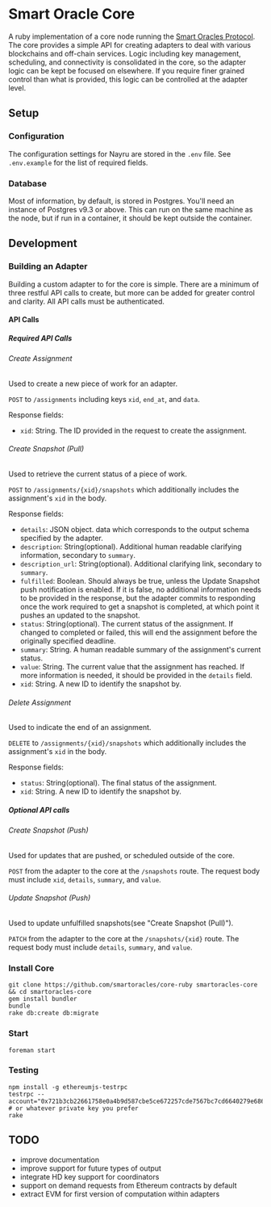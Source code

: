 # Smart Oracle Core

A ruby implementation of a core node running the [Smart Oracles Protocol](https://github.com/pivotal/vim-config/commits/master). The core provides a simple API for creating adapters to deal with various blockchains and off-chain services. Logic including key management, scheduling, and connectivity is consolidated in the core, so the adapter logic can be kept be focused on elsewhere. If you require finer grained control than what is provided, this logic can be controlled at the adapter level.

## Setup

### Configuration

The configuration settings for Nayru are stored in the `.env` file. See `.env.example` for the list of required fields.

### Database

Most of information, by default, is stored in Postgres. You'll need an instance of Postgres v9.3 or above. This can run on the same machine as the node, but if run in a container, it should be kept outside the container.

## Development

### Building an Adapter

Building a custom adapter to for the core is simple. There are a minimum of three restful API calls to create, but more can be added for greater control and clarity. All API calls must be authenticated.

#### API Calls

##### Required API Calls

###### Create Assignment

Used to create a new piece of work for an adapter.

`POST` to `/assignments` including keys `xid`, `end_at`, and `data`.

Response fields:
  - `xid`: String. The ID provided in the request to create the assignment.

###### Create Snapshot (Pull)

Used to retrieve the current status of a piece of work.

`POST` to `/assignments/{xid}/snapshots` which additionally includes the assignment's `xid` in the body.

Response fields:
  - `details`: JSON object. data which corresponds to the output schema specified by the adapter.
  - `description`: String(optional). Additional human readable clarifying information, secondary to `summary`.
  - `description_url`: String(optional). Additional clarifying link, secondary to `summary`.
  - `fulfilled`: Boolean. Should always be true, unless the Update Snapshot push notification is enabled. If it is false, no additional information needs to be provided in the response, but the adapter commits to responding once the work required to get a snapshot is completed, at which point it pushes an updated to the snapshot.
  - `status`: String(optional). The current status of the assignment. If changed to completed or failed, this will end the assignment before the originally specified deadline.
  - `summary`: String. A human readable summary of the assignment's current status.
  - `value`: String. The current value that the assignment has reached. If more information is needed, it should be provided in the `details` field.
  - `xid`: String. A new ID to identify the snapshot by.

###### Delete Assignment

Used to indicate the end of an assignment.

`DELETE` to `/assignments/{xid}/snapshots` which additionally includes the assignment's `xid` in the body.

Response fields:
  - `status`: String(optional). The final status of the assignment.
  - `xid`: String. A new ID to identify the snapshot by.

##### Optional API calls

###### Create Snapshot (Push)

Used for updates that are pushed, or scheduled outside of the core.

`POST` from the adapter to the core at the `/snapshots` route. The request body must include `xid`, `details`, `summary`, and `value`.

###### Update Snapshot (Push)

Used to update unfulfilled snapshots(see "Create Snapshot (Pull)").

`PATCH` from the adapter to the core at the `/snapshots/{xid}` route. The request body must include `details`, `summary`, and `value`.


### Install Core

```
git clone https://github.com/smartoracles/core-ruby smartoracles-core && cd smartoracles-core
gem install bundler
bundle
rake db:create db:migrate
```

### Start
```
foreman start
```

### Testing
```
npm install -g ethereumjs-testrpc
testrpc --account="0x721b3cb22661758e0a4b9d587cbe5ce672257cde7567bc7cd6640279e686391a,10000000000000000000000000" # or whatever private key you prefer
rake
```

## TODO
- improve documentation
- improve support for future types of output
- integrate HD key support for coordinators
- support on demand requests from Ethereum contracts by default
- extract EVM for first version of computation within adapters
